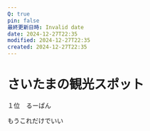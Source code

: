 ```yaml
---
Q: true
pin: false
最終更新日時: Invalid date
date: 2024-12-27T22:35
modified: 2024-12-27T22:35
created: 2024-12-27T22:35
---
```

# さいたまの観光スポット

１位　るーぱん

もうこれだけでいい